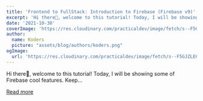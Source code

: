 ```yaml
---
title: 'Frontend to FullStack: Introduction to Firebase (Firebase v9)'
excerpt: 'Hi there👋, welcome to this tutorial! Today, I will be showing some of Firebase cool features.  Keep...'
date: '2021-10-30'
coverImage: 'https://res.cloudinary.com/practicaldev/image/fetch/s--F5GJZLEC--/c_imagga_scale,f_auto,fl_progressive,h_420,q_auto,w_1000/https://dev-to-uploads.s3.amazonaws.com/uploads/articles/qbrl8988ugysjqzkxv1v.png'
author:
  name: Koders
  picture: "assets/blog/authors/koders.png"
ogImage:
  url: 'https://res.cloudinary.com/practicaldev/image/fetch/s--F5GJZLEC--/c_imagga_scale,f_auto,fl_progressive,h_420,q_auto,w_1000/https://dev-to-uploads.s3.amazonaws.com/uploads/articles/qbrl8988ugysjqzkxv1v.png'
---
```


Hi there👋, welcome to this tutorial! Today, I will be showing some of Firebase cool features.  Keep...

[Read more](https://dev.to/arshadayvid/frontend-to-fullstack-introduction-to-firebase-firebase-v9-authentication-33me)
